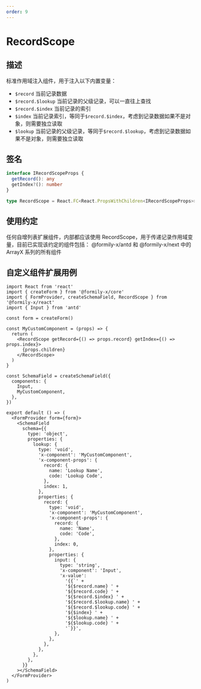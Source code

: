 ```yaml
---
order: 9
---
```


# RecordScope

## 描述

标准作用域注入组件，用于注入以下内置变量：

- `$record` 当前记录数据
- `$record.$lookup` 当前记录的父级记录，可以一直往上查找
- `$record.$index` 当前记录的索引
- `$index` 当前记录索引，等同于`$record.$index`，考虑到记录数据如果不是对象，则需要独立读取
- `$lookup` 当前记录的父级记录，等同于`$record.$lookup`，考虑到记录数据如果不是对象，则需要独立读取

## 签名

```ts
interface IRecordScopeProps {
  getRecord(): any
  getIndex?(): number
}

type RecordScope = React.FC<React.PropsWithChildren<IRecordScopeProps>>
```

## 使用约定

任何自增列表扩展组件，内部都应该使用 RecordScope，用于传递记录作用域变量，目前已实现该约定的组件包括：
@formily-x/antd 和 @formily-x/next 中的 ArrayX 系列的所有组件

## 自定义组件扩展用例

```tsx
import React from 'react'
import { createForm } from '@formily-x/core'
import { FormProvider, createSchemaField, RecordScope } from '@formily-x/react'
import { Input } from 'antd'

const form = createForm()

const MyCustomComponent = (props) => {
  return (
    <RecordScope getRecord={() => props.record} getIndex={() => props.index}>
      {props.children}
    </RecordScope>
  )
}

const SchemaField = createSchemaField({
  components: {
    Input,
    MyCustomComponent,
  },
})

export default () => (
  <FormProvider form={form}>
    <SchemaField
      schema={{
        type: 'object',
        properties: {
          lookup: {
            type: 'void',
            'x-component': 'MyCustomComponent',
            'x-component-props': {
              record: {
                name: 'Lookup Name',
                code: 'Lookup Code',
              },
              index: 1,
            },
            properties: {
              record: {
                type: 'void',
                'x-component': 'MyCustomComponent',
                'x-component-props': {
                  record: {
                    name: 'Name',
                    code: 'Code',
                  },
                  index: 0,
                },
                properties: {
                  input: {
                    type: 'string',
                    'x-component': 'Input',
                    'x-value':
                      '{{`' +
                      '${$record.name} ' +
                      '${$record.code} ' +
                      '${$record.$index} ' +
                      '${$record.$lookup.name} ' +
                      '${$record.$lookup.code} ' +
                      '${$index} ' +
                      '${$lookup.name} ' +
                      '${$lookup.code} ' +
                      '`}}',
                  },
                },
              },
            },
          },
        },
      }}
    ></SchemaField>
  </FormProvider>
)
```
